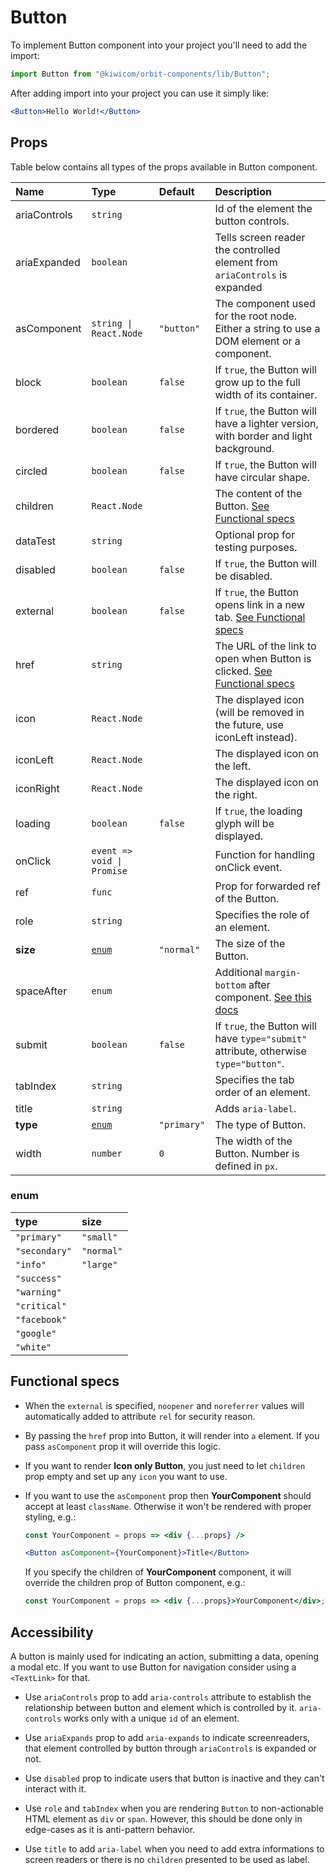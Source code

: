 # Button

To implement Button component into your project you'll need to add the import:

```jsx
import Button from "@kiwicom/orbit-components/lib/Button";
```

After adding import into your project you can use it simply like:

```jsx
<Button>Hello World!</Button>
```

## Props

Table below contains all types of the props available in Button component.

| Name          | Type                              | Default         | Description                      |
| :------------ | :-------------------------------- | :-------------- | :------------------------------- |
| ariaControls  | `string`                          |                 | Id of the element the button controls.
| ariaExpanded  | `boolean`                         |                 | Tells screen reader the controlled element from `ariaControls` is expanded
| asComponent   | `string \| React.Node`            | `"button"`      | The component used for the root node. Either a string to use a DOM element or a component.
| block         | `boolean`                         | `false`         | If `true`, the Button will grow up to the full width of its container.
| bordered      | `boolean`                         | `false`         | If `true`, the Button will have a lighter version, with border and light background.
| circled       | `boolean`                         | `false`         | If `true`, the Button will have circular shape.
| children      | `React.Node`                      |                 | The content of the Button. [See Functional specs](#functional-specs)
| dataTest      | `string`                          |                 | Optional prop for testing purposes.
| disabled      | `boolean`                         | `false`         | If `true`, the Button will be disabled.
| external      | `boolean`                         | `false`         | If `true`, the Button opens link in a new tab. [See Functional specs](#functional-specs)
| href          | `string`                          |                 | The URL of the link to open when Button is clicked. [See Functional specs](#functional-specs)
| icon          | `React.Node`                      |                 | The displayed icon (will be removed in the future, use iconLeft instead).
| iconLeft      | `React.Node`                      |                 | The displayed icon on the left.
| iconRight     | `React.Node`                      |                 | The displayed icon on the right.
| loading       | `boolean`                         | `false`         | If `true`, the loading glyph will be displayed.
| onClick       | `event => void \| Promise`        |                 | Function for handling onClick event.
| ref           | `func`                            |                 | Prop for forwarded ref of the Button.
| role          | `string`                          |                 | Specifies the role of an element.
| **size**      | [`enum`](#enum)                   | `"normal"`      | The size of the Button.
| spaceAfter    | `enum`                            |                 | Additional `margin-bottom` after component. [See this docs](https://github.com/kiwicom/orbit-components/tree/master/src/common/getSpacingToken)
| submit        | `boolean`                         | `false`         | If `true`, the Button will have `type="submit"` attribute, otherwise `type="button"`.
| tabIndex      | `string`                          |                 | Specifies the tab order of an element.
| title         | `string`                          |                 | Adds `aria-label`.
| **type**      | [`enum`](#enum)                   | `"primary"`     | The type of Button.
| width         | `number`                          | `0`             | The width of the Button. Number is defined in `px`.

### enum

| type          | size       |
| :------------ | :--------- |
| `"primary"`   | `"small"`  |
| `"secondary"` | `"normal"` |
| `"info"`      | `"large"`  |
| `"success"`   |            |
| `"warning"`   |            |
| `"critical"`  |            |
| `"facebook"`  |            |
| `"google"`    |            |
| `"white"`     |            |

## Functional specs

- When the `external` is specified, `noopener` and `noreferrer` values will automatically added to attribute `rel` for security reason.

* By passing the `href` prop into Button, it will render into `a` element. If you pass `asComponent` prop it will override this logic.

- If you want to render **Icon only Button**, you just need to let `children` prop empty and set up any `icon` you want to use.

* If you want to use the `asComponent` prop then **YourComponent** should accept at least `className`. Otherwise it won't be rendered with proper styling, e.g.:
  ```jsx
  const YourComponent = props => <div {...props} />
  
  <Button asComponent={YourComponent}>Title</Button>
  ```

  If you specify the children of **YourComponent** component, it will override the children prop of Button component, e.g.:

  ```jsx
  const YourComponent = props => <div {...props}>YourComponent</div>;
  ```

## Accessibility

A button is mainly used for indicating an action, submitting a data, opening a modal etc. If you want to use Button for navigation consider using a `<TextLink>` for that.

- Use `ariaControls` prop to add `aria-controls` attribute to establish the relationship between button and element which is controlled by it. `aria-controls` works only with a unique `id` of an element.

- Use `ariaExpands` prop to add `aria-expands` to indicate screenreaders, that element controlled by button through `ariaControls` is expanded or not.

- Use `disabled` prop to indicate users that button is inactive and they can't interact with it.

- Use `role` and `tabIndex` when you are rendering `Button` to non-actionable HTML element as `div` or `span`. However, this should be done only in edge-cases as it is anti-pattern behavior.

- Use `title` to add `aria-label` when you need to add extra informations to screen readers or there is no `children` presented to be used as label.
